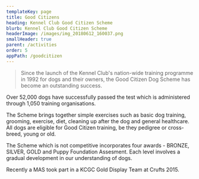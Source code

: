 ```yaml
---
templateKey: page
title: Good Citizens
heading: Kennel Club Good Citizen Scheme
blurb: Kennel Club Good Citizen Scheme
headerImage: /images/img_20180612_160037.png
smallHeader: true
parent: /activities
order: 5
appPath: /goodcitizen
---
```

> Since the launch of the Kennel Club's nation-wide training programme in 1992 for dogs and their owners, the Good Citizen Dog Scheme has become an outstanding success.
>
> Over 52,000 dogs have successfully passed the test which is administered through 1,050 training organisations.
>
> The Scheme brings together simple exercises such as basic dog training, grooming, exercise, diet, cleaning up after the dog and general healthcare. All dogs are eligible for Good Citizen training, be they pedigree or cross-breed, young or old.
>
> The Scheme which is not competitive incorporates four awards - BRONZE, SILVER, GOLD and Puppy Foundation Assesment. Each level involves a gradual development in our understanding of dogs.
>
> Recently a MAS took part in a KCGC Gold Display Team at Crufts 2015.
